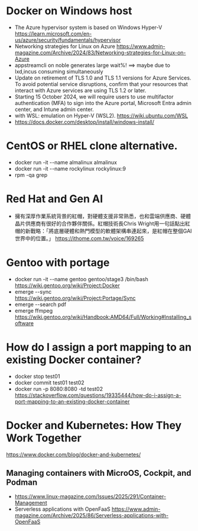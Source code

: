 # Docker on Windows host
 - The Azure hypervisor system is based on Windows Hyper-V https://learn.microsoft.com/en-us/azure/security/fundamentals/hypervisor
 - Networking strategies for Linux on Azure https://www.admin-magazine.com/Archive/2024/83/Networking-strategies-for-Linux-on-Azure
 - appstreamcli on noble generates large wait%! ==> maybe due to lxd,incus consuming simultaneously
 - Update on retirement of TLS 1.0 and TLS 1.1 versions for Azure Services. To avoid potential service disruptions, confirm that your resources that interact with Azure services are using TLS 1.2 or later.
 - Starting 15 October 2024, we will require users to use multifactor authentication (MFA) to sign into the Azure portal, Microsoft Entra admin center, and Intune admin center.
 - with WSL: emulation on Hyper-V (WSL2). https://wiki.ubuntu.com/WSL
 - https://docs.docker.com/desktop/install/windows-install/
# CentOS or RHEL clone alternative.
 - docker run -it --name almalinux almalinux
 - docker run -it --name rockylinux rockylinux:9
 - rpm -qa grep
# Red Hat and Gen AI
 - 擁有深厚作業系統背景的紅帽，對硬體支援非常熟悉，也和雲端供應商、硬體晶片供應商有很好的合作夥伴關係。紅帽技術長Chris Wright用一句話點出紅帽的新戰略：「將底層硬體和熱門模型的軟體架構串連起來，是紅帽在整個GAI世界中的位置。」 https://ithome.com.tw/voice/169265
# Gentoo with portage 
 - docker run -it --name gentoo gentoo/stage3 /bin/bash
<br> https://wiki.gentoo.org/wiki/Project:Docker
 - emerge --sync
<br> https://wiki.gentoo.org/wiki/Project:Portage/Sync
 - emerge --search pdf
 - emerge ffmpeg
<br> https://wiki.gentoo.org/wiki/Handbook:AMD64/Full/Working#Installing_software
# How do I assign a port mapping to an existing Docker container?
 - docker stop test01
 - docker commit test01 test02
 - docker run -p 8080:8080 -td test02
<br> https://stackoverflow.com/questions/19335444/how-do-i-assign-a-port-mapping-to-an-existing-docker-container
# Docker and Kubernetes: How They Work Together
https://www.docker.com/blog/docker-and-kubernetes/
## Managing containers with MicroOS, Cockpit, and Podman
 - https://www.linux-magazine.com/Issues/2025/291/Container-Management
 - Serverless applications with OpenFaaS https://www.admin-magazine.com/Archive/2025/86/Serverless-applications-with-OpenFaaS
